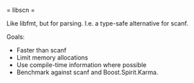 = libscn =

Like libfmt, but for parsing. I.e. a type-safe alternative for scanf.

Goals:
* Faster than scanf
* Limit memory allocations
* Use compile-time information where possible
* Benchmark against scanf and Boost.Spirit.Karma.